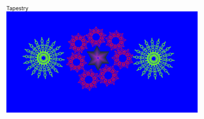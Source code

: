 </h1>Tapestry</h1>
<img src="https://github.com/saramargolin/Python-Design-Project2/blob/master/Arsh.png">


